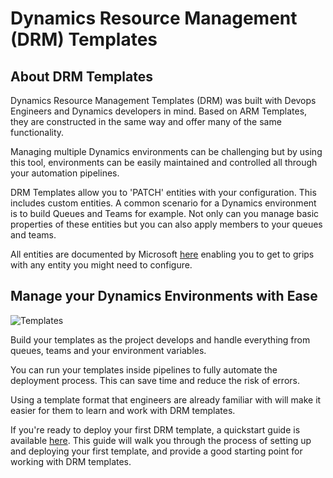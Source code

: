 # Dynamics Resource Management (DRM) Templates

## About DRM Templates

Dynamics Resource Management Templates (DRM) was built with Devops Engineers and Dynamics developers in mind. Based on 
ARM Templates, they are constructed in the same way and offer many of the same functionality.

Managing multiple Dynamics environments can be challenging but by using this tool, 
environments can be easily maintained and controlled all through your automation pipelines.

DRM Templates allow you to 'PATCH' entities with your configuration. This includes custom entities. 
A common scenario for a Dynamics environment is to build Queues and Teams for example. 
Not only can you manage basic properties of these entities but you can also apply members to your queues and teams.

All entities are documented by Microsoft [here](https://learn.microsoft.com/en-us/power-apps/developer/data-platform/webapi/reference/entitytypes?view=dataverse-latest) enabling you to get to grips with any 
entity you might need to configure.

## Manage your Dynamics Environments with Ease

![Templates](/images/home_templates.png "Template Schemas")

Build your templates as the project develops and handle everything from queues, 
teams and your environment variables.

You can run your templates inside pipelines to fully automate the deployment process. 
This can save time and reduce the risk of errors.

Using a template format that engineers are already familiar with will make it easier for 
them to learn and work with DRM templates.

If you're ready to deploy your first DRM template, a quickstart guide is available [here](xref:drm-quickstart). 
This guide will walk you through the process of setting up and deploying your first template, 
and provide a good starting point for working with DRM templates.